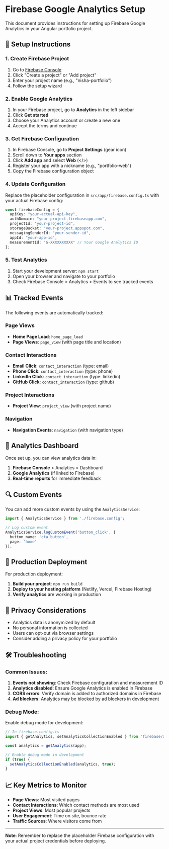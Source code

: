 # Firebase Google Analytics Setup

This document provides instructions for setting up Firebase Google Analytics in your Angular portfolio project.

## 🔧 Setup Instructions

### 1. Create Firebase Project

1. Go to [Firebase Console](https://console.firebase.google.com/)
2. Click "Create a project" or "Add project"
3. Enter your project name (e.g., "nisha-portfolio")
4. Follow the setup wizard

### 2. Enable Google Analytics

1. In your Firebase project, go to **Analytics** in the left sidebar
2. Click **Get started**
3. Choose your Analytics account or create a new one
4. Accept the terms and continue

### 3. Get Firebase Configuration

1. In Firebase Console, go to **Project Settings** (gear icon)
2. Scroll down to **Your apps** section
3. Click **Add app** and select **Web** (</>)
4. Register your app with a nickname (e.g., "portfolio-web")
5. Copy the Firebase configuration object

### 4. Update Configuration

Replace the placeholder configuration in `src/app/firebase.config.ts` with your actual Firebase config:

```typescript
const firebaseConfig = {
  apiKey: "your-actual-api-key",
  authDomain: "your-project.firebaseapp.com",
  projectId: "your-project-id",
  storageBucket: "your-project.appspot.com",
  messagingSenderId: "your-sender-id",
  appId: "your-app-id",
  measurementId: "G-XXXXXXXXXX" // Your Google Analytics ID
};
```

### 5. Test Analytics

1. Start your development server: `npm start`
2. Open your browser and navigate to your portfolio
3. Check Firebase Console > Analytics > Events to see tracked events

## 📊 Tracked Events

The following events are automatically tracked:

### Page Views
- **Home Page Load**: `home_page_load`
- **Page Views**: `page_view` (with page title and location)

### Contact Interactions
- **Email Click**: `contact_interaction` (type: email)
- **Phone Click**: `contact_interaction` (type: phone)
- **LinkedIn Click**: `contact_interaction` (type: linkedin)
- **GitHub Click**: `contact_interaction` (type: github)

### Project Interactions
- **Project View**: `project_view` (with project name)

### Navigation
- **Navigation Events**: `navigation` (with navigation type)

## 🎯 Analytics Dashboard

Once set up, you can view analytics data in:

1. **Firebase Console** > Analytics > Dashboard
2. **Google Analytics** (if linked to Firebase)
3. **Real-time reports** for immediate feedback

## 🔍 Custom Events

You can add more custom events by using the `AnalyticsService`:

```typescript
import { AnalyticsService } from './firebase.config';

// Log custom event
AnalyticsService.logCustomEvent('button_click', {
  button_name: 'cta_button',
  page: 'home'
});
```

## 🚀 Production Deployment

For production deployment:

1. **Build your project**: `npm run build`
2. **Deploy to your hosting platform** (Netlify, Vercel, Firebase Hosting)
3. **Verify analytics** are working in production

## 📱 Privacy Considerations

- Analytics data is anonymized by default
- No personal information is collected
- Users can opt-out via browser settings
- Consider adding a privacy policy for your portfolio

## 🛠️ Troubleshooting

### Common Issues:

1. **Events not showing**: Check Firebase configuration and measurement ID
2. **Analytics disabled**: Ensure Google Analytics is enabled in Firebase
3. **CORS errors**: Verify domain is added to authorized domains in Firebase
4. **Ad blockers**: Analytics may be blocked by ad blockers in development

### Debug Mode:

Enable debug mode for development:

```typescript
// In firebase.config.ts
import { getAnalytics, setAnalyticsCollectionEnabled } from 'firebase/analytics';

const analytics = getAnalytics(app);

// Enable debug mode in development
if (true) {
  setAnalyticsCollectionEnabled(analytics, true);
}
```

## 📈 Key Metrics to Monitor

- **Page Views**: Most visited pages
- **Contact Interactions**: Which contact methods are most used
- **Project Views**: Most popular projects
- **User Engagement**: Time on site, bounce rate
- **Traffic Sources**: Where visitors come from

---

**Note**: Remember to replace the placeholder Firebase configuration with your actual project credentials before deploying. 